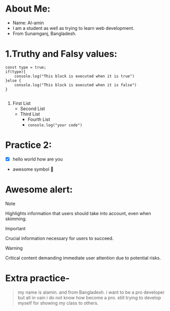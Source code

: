 # About Me: 
- Name: Al-amin
- I am a student as well as trying to learn web development.
- From Sunamganj, Bangladesh.

# 1.Truthy and Falsy values:

```
const type = true;
if(type){
    console.log("This block is executed when it is true")
}else {
    console.log("This block is executed when it is false")
}


```




1. First List
    - Second List
    - Third List
        - Fourth List
        - `console.log("your code")`

# Practice 2:
 - [x] hello world how are you
 - awesome symbol :tada:

 # Awesome alert: 

 > [!NOTE]
 > Highlights information that users should take into account, even when skimming.

 > [!IMPORTANT]
 > Crucial information necessary for users to succeed.

 > [!WARNING]
 > Critical content demanding immediate user attention due to potential risks.

 # Extra practice-

 > my name is alamin. and from Bangladesh. i want to be a pro developer but all in vain i do not know how become a pro. still trying to develop myself for showing my class to others.